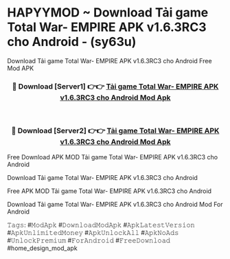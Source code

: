 # HAPYYMOD ~ Download Tải game Total War- EMPIRE APK v1.6.3RC3 cho Android - (sy63u)
Download Tải game Total War- EMPIRE APK v1.6.3RC3 cho Android Free Mod APK

<div align="center">
<h3>🔴 Download [Server1] 👉👉 <a href="https://apk-comot.site?title=Tải_game_Total_War-_EMPIRE_APK_v1.6.3RC3_cho_Android">Tải game Total War- EMPIRE APK v1.6.3RC3 cho Android Mod Apk</a></h3><br>

<h3>🔴 Download [Server2] 👉👉 <a href="https://apk-comot.site?title=Tải_game_Total_War-_EMPIRE_APK_v1.6.3RC3_cho_Android">Tải game Total War- EMPIRE APK v1.6.3RC3 cho Android Mod Apk</a></h3>
</div>


Free Download APK MOD Tải game Total War- EMPIRE APK v1.6.3RC3 cho Android

Download Tải game Total War- EMPIRE APK v1.6.3RC3 cho Android 

Free APK MOD Tải game Total War- EMPIRE APK v1.6.3RC3 cho Android 

Download Tải game Total War- EMPIRE APK v1.6.3RC3 cho Android Mod For Android

𝚃𝚊𝚐𝚜: #𝙼𝚘𝚍𝙰𝚙𝚔 #𝙳𝚘𝚠𝚗𝚕𝚘𝚊𝚍𝙼𝚘𝚍𝙰𝚙𝚔 #𝙰𝚙𝚔𝙻𝚊𝚝𝚎𝚜𝚝𝚅𝚎𝚛𝚜𝚒𝚘𝚗 #𝙰𝚙𝚔𝚄𝚗𝚕𝚒𝚖𝚒𝚝𝚎𝚍𝙼𝚘𝚗𝚎𝚢 #𝙰𝚙𝚔𝚄𝚗𝚕𝚘𝚌𝚔𝙰𝚕𝚕 #𝙰𝚙𝚔𝙽𝚘𝙰𝚍𝚜 #𝚄𝚗𝚕𝚘𝚌𝚔𝙿𝚛𝚎𝚖𝚒𝚞𝚖 #𝙵𝚘𝚛𝙰𝚗𝚍𝚛𝚘𝚒𝚍 #𝙵𝚛𝚎𝚎𝙳𝚘𝚠𝚗𝚕𝚘𝚊𝚍 #home_design_mod_apk